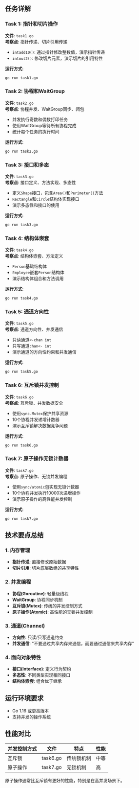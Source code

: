## 任务详解

### Task 1: 指针和切片操作
**文件**: `task1.go`  
**考察点**: 指针传递、切片引用传递

- `intadd10()`: 通过指针修改整数值，演示指针传递
- `intmul2()`: 修改切片元素，演示切片的引用特性

**运行方式**:
```bash
go run task1.go
```

### Task 2: 协程和WaitGroup
**文件**: `task2.go`  
**考察点**: 协程并发、WaitGroup同步、闭包

- 并发执行奇数和偶数打印任务
- 使用WaitGroup等待所有协程完成
- 统计每个任务的执行时间

**运行方式**:
```bash
go run task2.go
```

### Task 3: 接口和多态
**文件**: `task3.go`  
**考察点**: 接口定义、方法实现、多态性

- 定义`Shape`接口，包含`Area()`和`Perimeter()`方法
- `Rectangle`和`Circle`结构体实现接口
- 演示多态性和接口的使用

**运行方式**:
```bash
go run task3.go
```

### Task 4: 结构体嵌套
**文件**: `task4.go`  
**考察点**: 结构体嵌套、方法定义

- `Person`基础结构体
- `Employee`嵌套`Person`结构体
- 演示结构体组合和方法调用

**运行方式**:
```bash
go run task4.go
```

### Task 5: 通道方向性
**文件**: `task5.go`  
**考察点**: 通道方向性、并发通信

- 只读通道`<-chan int`
- 只写通道`chan<- int`
- 演示通道的方向性约束和并发通信

**运行方式**:
```bash
go run task5.go
```

### Task 6: 互斥锁并发控制
**文件**: `task6.go`  
**考察点**: 互斥锁、并发数据安全

- 使用`sync.Mutex`保护共享资源
- 10个协程并发递增计数器
- 演示互斥锁解决数据竞争问题

**运行方式**:
```bash
go run task6.go
```

### Task 7: 原子操作无锁计数器
**文件**: `task7.go`  
**考察点**: 原子操作、无锁并发编程

- 使用`sync/atomic`包实现无锁计数器
- 10个协程并发执行10000次递增操作
- 演示原子操作的高性能并发控制

**运行方式**:
```bash
go run task7.go
```

## 技术要点总结

### 1. 内存管理
- **指针传递**: 直接修改原始数据
- **切片引用**: 切片底层数组的共享特性

### 2. 并发编程
- **协程(Goroutine)**: 轻量级线程
- **WaitGroup**: 协程同步机制
- **互斥锁(Mutex)**: 传统的并发控制方式
- **原子操作(Atomic)**: 高性能的无锁并发控制

### 3. 通道(Channel)
- **方向性**: 只读/只写通道约束
- **并发通信**: "不要通过共享内存来通信，而要通过通信来共享内存"

### 4. 面向对象特性
- **接口(Interface)**: 定义行为契约
- **多态性**: 不同类型实现相同接口
- **结构体嵌套**: 组合优于继承

## 运行环境要求

- Go 1.16 或更高版本
- 支持并发的操作系统

## 性能对比

| 并发控制方式 | 文件 | 特点 | 性能 |
|-------------|------|------|------|
| 互斥锁 | task6.go | 传统锁机制 | 中等 |
| 原子操作 | task7.go | 无锁机制 | 高 |

原子操作通常比互斥锁有更好的性能，特别是在高并发场景下。